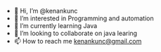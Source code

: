 - 👋 Hi, I’m @kenankunc
- 👀 I’m interested in Programming and automation
- 🌱 I’m currently learning Java
- 💞️ I’m looking to collaborate on java learing
- 📫 How to reach me kenankunc@gmail.com

<!---
kenankunc/kenankunc is a ✨ special ✨ repository because its `README.md` (this file) appears on your GitHub profile.
You can click the Preview link to take a look at your changes.
--->
